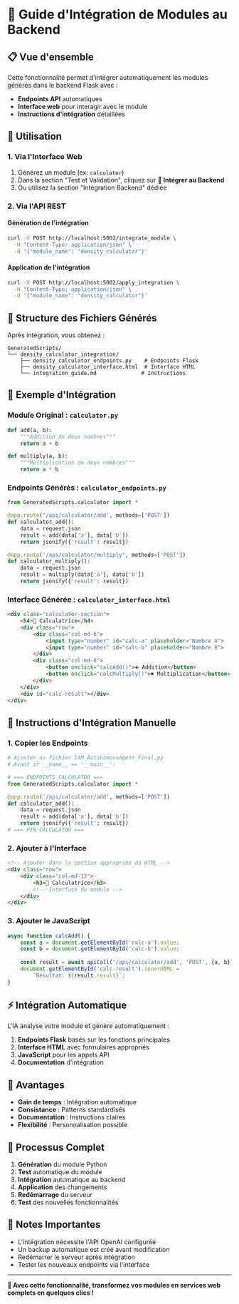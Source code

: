 # 🔧 Guide d'Intégration de Modules au Backend

## 📋 Vue d'ensemble

Cette fonctionnalité permet d'intégrer automatiquement les modules générés dans le backend Flask avec :
- **Endpoints API** automatiques
- **Interface web** pour interagir avec le module
- **Instructions d'intégration** détaillées

## 🚀 Utilisation

### 1. Via l'Interface Web
1. Générez un module (ex: `calculator`)
2. Dans la section "Test et Validation", cliquez sur **🔧 Intégrer au Backend**
3. Ou utilisez la section "Intégration Backend" dédiée

### 2. Via l'API REST

#### Génération de l'intégration
```bash
curl -X POST http://localhost:5002/integrate_module \
  -H "Content-Type: application/json" \
  -d '{"module_name": "density_calculator"}'
```

#### Application de l'intégration
```bash
curl -X POST http://localhost:5002/apply_integration \
  -H "Content-Type: application/json" \
  -d '{"module_name": "density_calculator"}'
```

## 📁 Structure des Fichiers Générés

Après intégration, vous obtenez :
```
GeneratedScripts/
└── density_calculator_integration/
    ├── density_calculator_endpoints.py    # Endpoints Flask
    ├── density_calculator_interface.html  # Interface HTML
    └── integration_guide.md              # Instructions
```

## 🎯 Exemple d'Intégration

### Module Original : `calculator.py`
```python
def add(a, b):
    """Addition de deux nombres"""
    return a + b

def multiply(a, b):
    """Multiplication de deux nombres"""
    return a * b
```

### Endpoints Générés : `calculator_endpoints.py`
```python
from GeneratedScripts.calculator import *

@app.route('/api/calculator/add', methods=['POST'])
def calculator_add():
    data = request.json
    result = add(data['a'], data['b'])
    return jsonify({'result': result})

@app.route('/api/calculator/multiply', methods=['POST'])
def calculator_multiply():
    data = request.json
    result = multiply(data['a'], data['b'])
    return jsonify({'result': result})
```

### Interface Générée : `calculator_interface.html`
```html
<div class="calculator-section">
    <h4>🧮 Calculatrice</h4>
    <div class="row">
        <div class="col-md-6">
            <input type="number" id="calc-a" placeholder="Nombre A">
            <input type="number" id="calc-b" placeholder="Nombre B">
        </div>
        <div class="col-md-6">
            <button onclick="calcAdd()">➕ Addition</button>
            <button onclick="calcMultiply()">✖️ Multiplication</button>
        </div>
    </div>
    <div id="calc-result"></div>
</div>
```

## 🔧 Instructions d'Intégration Manuelle

### 1. Copier les Endpoints
```python
# Ajouter au fichier IAM_AutonomousAgent_Final.py
# Avant if __name__ == '__main__':

# === ENDPOINTS CALCULATOR ===
from GeneratedScripts.calculator import *

@app.route('/api/calculator/add', methods=['POST'])
def calculator_add():
    data = request.json
    result = add(data['a'], data['b'])
    return jsonify({'result': result})
# === FIN CALCULATOR ===
```

### 2. Ajouter à l'Interface
```html
<!-- Ajouter dans la section appropriée du HTML -->
<div class="row">
    <div class="col-md-12">
        <h3>🧮 Calculatrice</h3>
        <!-- Interface du module -->
    </div>
</div>
```

### 3. Ajouter le JavaScript
```javascript
async function calcAdd() {
    const a = document.getElementById('calc-a').value;
    const b = document.getElementById('calc-b').value;
    
    const result = await apiCall('/api/calculator/add', 'POST', {a, b});
    document.getElementById('calc-result').innerHTML = 
        `Résultat: ${result.result}`;
}
```

## ⚡ Intégration Automatique

L'IA analyse votre module et génère automatiquement :

1. **Endpoints Flask** basés sur les fonctions principales
2. **Interface HTML** avec formulaires appropriés
3. **JavaScript** pour les appels API
4. **Documentation** d'intégration

## 🎯 Avantages

- **Gain de temps** : Intégration automatique
- **Consistance** : Patterns standardisés
- **Documentation** : Instructions claires
- **Flexibilité** : Personnalisation possible

## 🔄 Processus Complet

1. **Génération** du module Python
2. **Test** automatique du module
3. **Intégration** automatique au backend
4. **Application** des changements
5. **Redémarrage** du serveur
6. **Test** des nouvelles fonctionnalités

## 📝 Notes Importantes

- L'intégration nécessite l'API OpenAI configurée
- Un backup automatique est créé avant modification
- Redémarrer le serveur après intégration
- Tester les nouveaux endpoints via l'interface

---

**🎉 Avec cette fonctionnalité, transformez vos modules en services web complets en quelques clics !**
